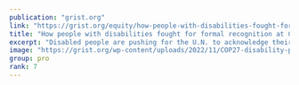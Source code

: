 ```yaml
---
publication: "grist.org"
link: "https://grist.org/equity/how-people-with-disabilities-fought-for-formal-recognition-at-cop27/"
title: "How people with disabilities fought for formal recognition at COP27"
excerpt: "Disabled people are pushing for the U.N. to acknowledge their unique vulnerabilities to climate change."
image: "https://grist.org/wp-content/uploads/2022/11/COP27-disability-panel2.jpg"
group: pro
rank: 7
---
```

